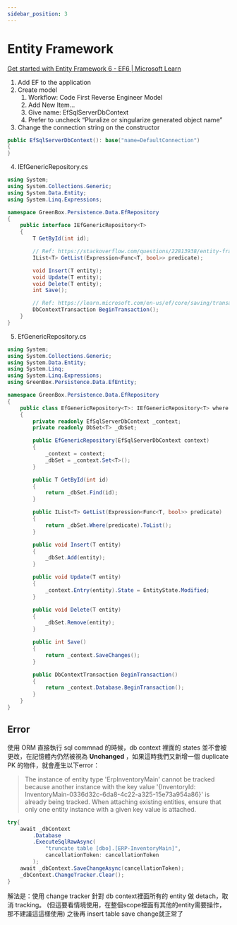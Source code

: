 ```yaml
---
sidebar_position: 3
---
```


# Entity Framework

[Get started with Entity Framework 6 - EF6 | Microsoft Learn](https://learn.microsoft.com/en-us/ef/ef6/get-started)

1. Add EF to the application
2. Create model
    1. Workflow: Code First Reverse Engineer Model
    2. Add New Item…
    3. Give name: EfSqlServerDbContext
    4. Prefer to uncheck “Pluralize or singularize generated object name”
3. Change the connection string on the constructor
    
```cs
public EfSqlServerDbContext(): base("name=DefaultConnection")
{
}
```
    
4. IEfGenericRepository.cs
    
```cs
using System;
using System.Collections.Generic;
using System.Data.Entity;
using System.Linq.Expressions;

namespace GreenBox.Persistence.Data.EfRepository
{
    public interface IEfGenericRepository<T>
    {
        T GetById(int id);

        // Ref: https://stackoverflow.com/questions/22813938/entity-framework-include-and-where-clause-in-generic-repository
        IList<T> GetList(Expression<Func<T, bool>> predicate);

        void Insert(T entity);
        void Update(T entity);
        void Delete(T entity);
        int Save();

        // Ref: https://learn.microsoft.com/en-us/ef/core/saving/transactions
        DbContextTransaction BeginTransaction();
    }
}
```
    
5. EfGenericRepository.cs
    
```cs
using System;
using System.Collections.Generic;
using System.Data.Entity;
using System.Linq;
using System.Linq.Expressions;
using GreenBox.Persistence.Data.EfEntity;

namespace GreenBox.Persistence.Data.EfRepository
{
    public class EfGenericRepository<T>: IEfGenericRepository<T> where T : class
    {
        private readonly EfSqlServerDbContext _context;
        private readonly DbSet<T> _dbSet;

        public EfGenericRepository(EfSqlServerDbContext context)
        {
            _context = context;
            _dbSet = _context.Set<T>();
        }

        public T GetById(int id)
        {
            return _dbSet.Find(id);
        }

        public IList<T> GetList(Expression<Func<T, bool>> predicate)
        {
            return _dbSet.Where(predicate).ToList();
        }

        public void Insert(T entity)
        {
            _dbSet.Add(entity);
        }

        public void Update(T entity)
        {
            _context.Entry(entity).State = EntityState.Modified;
        }

        public void Delete(T entity)
        {
            _dbSet.Remove(entity);
        }

        public int Save()
        {
            return _context.SaveChanges();
        }

        public DbContextTransaction BeginTransaction()
        {
            return _context.Database.BeginTransaction();
        }
    }
}
```

## Error

使用 ORM 直接執行 sql commnad 的時候，db context 裡面的 states 並不會被更改，在記憶體內仍然被視為 **Unchanged** ，如果這時我們又新增一個 duplicate PK 的物件，就會產生以下error：

> The instance of entity type 'ErpInventoryMain' cannot be tracked because another instance with the key value '\{InventoryId: InventoryMain-0336d32c-6da8-4c22-a325-15e73a954a86}' is already being tracked. When attaching existing entities, ensure that only one entity instance with a given key value is attached.

```cs
try{
	await _dbContext
		.Database
		.ExecuteSqlRawAsync(
			"truncate table [dbo].[ERP-InventoryMain]",
			cancellationToken: cancellationToken
		);
	await _dbContext.SaveChangeAsync(cancellationToken);
	_dbContext.ChangeTracker.Clear();
}
```

解法是：使用 change tracker 針對 db context裡面所有的 entity 做 detach，取消 tracking。 (但這要看情境使用，在整個scope裡面有其他的entity需要操作，那不建議這這樣使用) 之後再 insert table save change就正常了